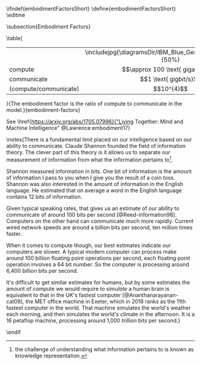 \ifndef{embodimentFactorsShort}
\define{embodimentFactorsShort}
\editme

\subsection{Embodiment Factors}

\table{
<table>
 <tr>
  <td></td>
  <td align="center">\includejpg{\diagramsDir/IBM_Blue_Gene_P_supercomputer}{50%}</td>
  <td align="center">\includejpg{\diagramsDir/ClaudeShannon_MFO3807}{100%}{}</td>
 </tr>
 <tr>
  <td>compute</td>
  <td align="center">$$\approx 100 \text{ gigaflops}$$</td><td align="center">$$\approx 16 \text{ petaflops}$$</td>
 </tr>
 <tr>
  <td>communicate</td>
  <td align="center">$$1 \text{ gigbit/s}$$</td>
  <td align="center">$$100 \text{ bit/s}$$</td>
 </tr>
 <tr>
  <td>(compute/communicate)</td>
  <td align="center">$$10^{4}$$</td>
  <td align="center">$$10^{14}$$</td>
 </tr>
</table>}{The embodiment factor is the ratio of compute to communicate in the model.}{embodiment-factors}

See \href{https://arxiv.org/abs/1705.07996}{"Living Together: Mind and Machine Intelligence" @Lawrence:embodiment17}

\notes{There is a fundamental limit placed on our intelligence based on our ability to communicate. Claude Shannon founded the field of information theory. The clever part of this theory is it allows us to separate our measurement of information from what the information pertains to[^knowledge-representation].

[^knowledge-representation]: the challenge of understanding what information pertains to is known as knowledge representation. 

Shannon measured information in bits. One bit of information is the amount of information I pass to you when I give you the result of a coin toss. Shannon was also interested in the amount of information in the English language. He estimated that on average a word in the English language contains 12 bits of information. 

Given typical speaking rates, that gives us an estimate of our ability to communicate of around 100 bits per second [@Reed-information98]. Computers on the other hand can communicate much more rapidly. Current wired network speeds are around a billion bits per second, ten million times faster. 

When it comes to compute though, our best estimates indicate our computers are slower. A typical modern computer can process make around 100 billion floating point operations per second, each floating point operation involves a 64 bit number. So the computer is processing around 6,400 billion bits per second. 

It's difficult to get similar estimates for humans, but by some estimates the amount of compute we would require to *simulate* a human brain is equivalent to that in the UK's fastest computer [@Ananthanarayanan-cat09], the MET office machine in Exeter, which in 2018 ranks as the 11th fastest computer in the world. That machine simulates the world's weather each morning, and then simulates the world's climate in the afternoon. It is a 16 petaflop machine, processing around 1,000 *trillion* bits per second.}


\endif
